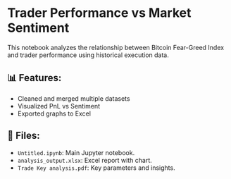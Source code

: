 
# Trader Performance vs Market Sentiment

This notebook analyzes the relationship between Bitcoin Fear-Greed Index and trader performance using historical execution data.

## 📊 Features:
- Cleaned and merged multiple datasets
- Visualized PnL vs Sentiment
- Exported graphs to Excel

## 📁 Files:
- `Untitled.ipynb`: Main Jupyter notebook.
- `analysis_output.xlsx`: Excel report with chart.
- `Trade Key analysis.pdf`: Key parameters and insights.

